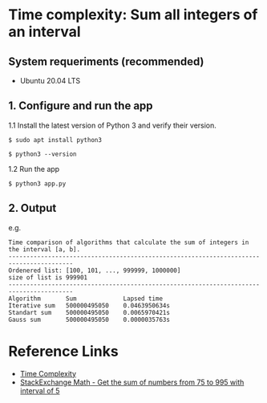 # Time complexity: Sum all integers of an interval

## System requeriments (recommended)
* Ubuntu 20.04 LTS

## 1. Configure and run the app

1.1 Install the latest version of Python 3 and verify their version.
```
$ sudo apt install python3
```
```
$ python3 --version
```

1.2 Run the app
```
$ python3 app.py
```

## 2. Output
e.g.
```
Time comparison of algorithms that calculate the sum of integers in the interval [a, b].
----------------------------------------------------------------------------------------
Ordenered list: [100, 101, ..., 999999, 1000000]
size of list is 999901
----------------------------------------------------------------------------------------
Algorithm       Sum             Lapsed time
Iterative sum   500000495050    0.0463950634s
Standart sum    500000495050    0.0065970421s
Gauss sum       500000495050    0.0000035763s
```

# Reference Links
* [Time Complexity](https://en.wikipedia.org/wiki/Time_complexity)
* [StackExchange Math - Get the sum of numbers from 75 to 995 with interval of 5](https://math.stackexchange.com/questions/1692833/get-the-sum-of-numbers-from-75-to-995-with-interval-of-5)